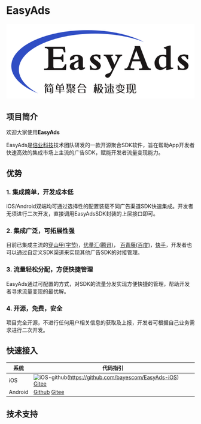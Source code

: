 # EasyAds

![image](./image/easyads_logo.png)

## 项目简介

欢迎大家使用**EasyAds**

EasyAds是[倍业科技](http://www.bayescom.com/)技术团队研发的一款开源聚合SDK软件，旨在帮助App开发者快速高效的集成市场上主流的广告SDK，赋能开发者流量变现能力。

## 优势

### 1. 集成简单，开发成本低
iOS/Android双端均可通过选择性的配置装载不同广告渠道SDK快速集成。开发者无须进行二次开发，直接调用EasyAdsSDK封装的上层接口即可。


### 2. 集成广泛，可拓展性强
目前已集成主流的[穿山甲(字节)](https://www.csjplatform.com/union/media/union/download)，[优量汇(腾讯)](https://adnet.qq.com/resource/sdk)，
[百青藤(百度)](https://union.baidu.com/bqt/#/)，[快手](https://u.kuaishou.com/)，开发者也可以通过自定义SDK渠道来实现其他广告SDK的对接管理。


### 3. 流量轻松分配，方便快捷管理
EasyAds通过可配置的方式，对SDK的流量分发实现方便快捷的管理，帮助开发者寻求流量变现的最优解。


### 4. 开源，免费，安全
项目完全开源，不进行任何用户相关信息的获取及上报，开发者可根据自己业务需求进行二次开发。

## 快速接入

| 系统     | 代码指引                                                                                                                             |
|-------- |----------------------------------------------------------------------------------------------------------------------------------|
| iOS     | ![iOS-github](https://img.shields.io/badge/Github-EasyAds_iOS_v1.0-red.svg)(https://github.com/bayescom/EasyAds-iOS)   [Gitee]() |
| Android | [Github](https://github.com/bayescom/EasyAds-Android)   [Gitee]()                                                                |


## 技术支持


